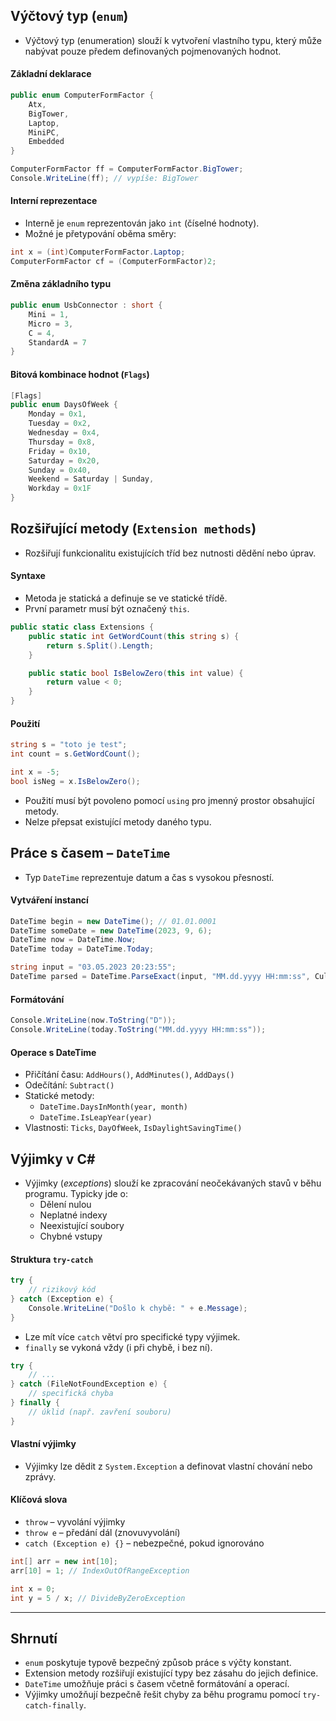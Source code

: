 ## Výčtový typ (`enum`)
- Výčtový typ (enumeration) slouží k vytvoření vlastního typu, který může nabývat pouze předem definovaných pojmenovaných hodnot.
#### Základní deklarace
```csharp
public enum ComputerFormFactor {
    Atx,
    BigTower,
    Laptop,
    MiniPC,
    Embedded
}

ComputerFormFactor ff = ComputerFormFactor.BigTower;
Console.WriteLine(ff); // vypíše: BigTower
```

#### Interní reprezentace
- Interně je `enum` reprezentován jako `int` (číselné hodnoty).
- Možné je přetypování oběma směry:
```csharp
int x = (int)ComputerFormFactor.Laptop;
ComputerFormFactor cf = (ComputerFormFactor)2;
```

#### Změna základního typu
```csharp
public enum UsbConnector : short {
    Mini = 1,
    Micro = 3,
    C = 4,
    StandardA = 7
}
```

#### Bitová kombinace hodnot (`Flags`)
```csharp
[Flags]
public enum DaysOfWeek {
    Monday = 0x1,
    Tuesday = 0x2,
    Wednesday = 0x4,
    Thursday = 0x8,
    Friday = 0x10,
    Saturday = 0x20,
    Sunday = 0x40,
    Weekend = Saturday | Sunday,
    Workday = 0x1F
}
```

## Rozšiřující metody (`Extension methods`)
- Rozšiřují funkcionalitu existujících tříd bez nutnosti dědění nebo úprav.
#### Syntaxe
- Metoda je statická a definuje se ve statické třídě.
- První parametr musí být označený `this`.
```csharp
public static class Extensions {
    public static int GetWordCount(this string s) {
        return s.Split().Length;
    }

    public static bool IsBelowZero(this int value) {
        return value < 0;
    }
}
```

#### Použití
```csharp
string s = "toto je test";
int count = s.GetWordCount();

int x = -5;
bool isNeg = x.IsBelowZero();
```
- Použití musí být povoleno pomocí `using` pro jmenný prostor obsahující metody.
- Nelze přepsat existující metody daného typu.

## Práce s časem – `DateTime`
- Typ `DateTime` reprezentuje datum a čas s vysokou přesností.
#### Vytváření instancí
```csharp
DateTime begin = new DateTime(); // 01.01.0001
DateTime someDate = new DateTime(2023, 9, 6);
DateTime now = DateTime.Now;
DateTime today = DateTime.Today;

string input = "03.05.2023 20:23:55";
DateTime parsed = DateTime.ParseExact(input, "MM.dd.yyyy HH:mm:ss", CultureInfo.InvariantCulture);
```
#### Formátování
```csharp
Console.WriteLine(now.ToString("D"));
Console.WriteLine(today.ToString("MM.dd.yyyy HH:mm:ss"));
```
#### Operace s DateTime
- Přičítání času: `AddHours()`, `AddMinutes()`, `AddDays()`
- Odečítání: `Subtract()`
- Statické metody:
  - `DateTime.DaysInMonth(year, month)`
  - `DateTime.IsLeapYear(year)`
- Vlastnosti: `Ticks`, `DayOfWeek`, `IsDaylightSavingTime()`

## Výjimky v C\#
- Výjimky (*exceptions*) slouží ke zpracování neočekávaných stavů v běhu programu. Typicky jde o:
	- Dělení nulou
	- Neplatné indexy
	- Neexistující soubory
	- Chybné vstupy
#### Struktura `try-catch`
```csharp
try {
    // rizikový kód
} catch (Exception e) {
    Console.WriteLine("Došlo k chybě: " + e.Message);
}
```
- Lze mít více `catch` větví pro specifické typy výjimek.
- `finally` se vykoná vždy (i při chybě, i bez ní).
```csharp
try {
    // ...
} catch (FileNotFoundException e) {
    // specifická chyba
} finally {
    // úklid (např. zavření souboru)
}
```

#### Vlastní výjimky
- Výjimky lze dědit z `System.Exception` a definovat vlastní chování nebo zprávy.
#### Klíčová slova
- `throw` – vyvolání výjimky
- `throw e` – předání dál (znovuvyvolání)
- `catch (Exception e) {}` – nebezpečné, pokud ignorováno
```csharp
int[] arr = new int[10];
arr[10] = 1; // IndexOutOfRangeException

int x = 0;
int y = 5 / x; // DivideByZeroException
```

---
## Shrnutí
- `enum` poskytuje typově bezpečný způsob práce s výčty konstant.
- Extension metody rozšiřují existující typy bez zásahu do jejich definice.
- `DateTime` umožňuje práci s časem včetně formátování a operací.
- Výjimky umožňují bezpečně řešit chyby za běhu programu pomocí `try-catch-finally`.
